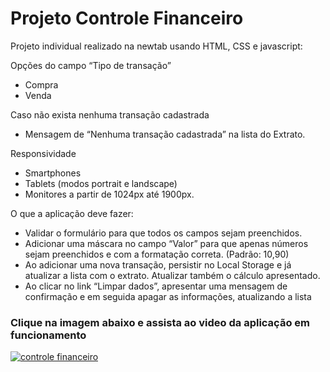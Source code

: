  # Projeto Controle Financeiro

Projeto individual realizado na newtab usando HTML, CSS e javascript:

Opções do campo “Tipo de transação”
* Compra 
* Venda

Caso não exista nenhuma transação cadastrada
* Mensagem de “Nenhuma transação cadastrada” na lista do Extrato.

Responsividade 
* Smartphones
* Tablets (modos portrait e landscape) 
* Monitores a partir de 1024px até 1900px. 

O que a aplicação deve fazer: 
* Validar o formulário para que todos os campos sejam preenchidos.
* Adicionar uma máscara no campo “Valor” para que apenas números sejam preenchidos e com a formatação correta. (Padrão: 10,90)
* Ao adicionar uma nova transação, persistir no Local Storage e já atualizar a lista com o extrato. Atualizar também o cálculo apresentado.
* Ao clicar no link “Limpar dados”, apresentar uma mensagem de confirmação e em seguida apagar as informações, atualizando a lista


### Clique na imagem abaixo e assista ao video da aplicação em funcionamento
[![controle financeiro](https://user-images.githubusercontent.com/104803568/207600865-0b330aec-463d-4adb-bfa5-a4a74ac55a38.png)](https://youtu.be/F_e37WPQZ78)
